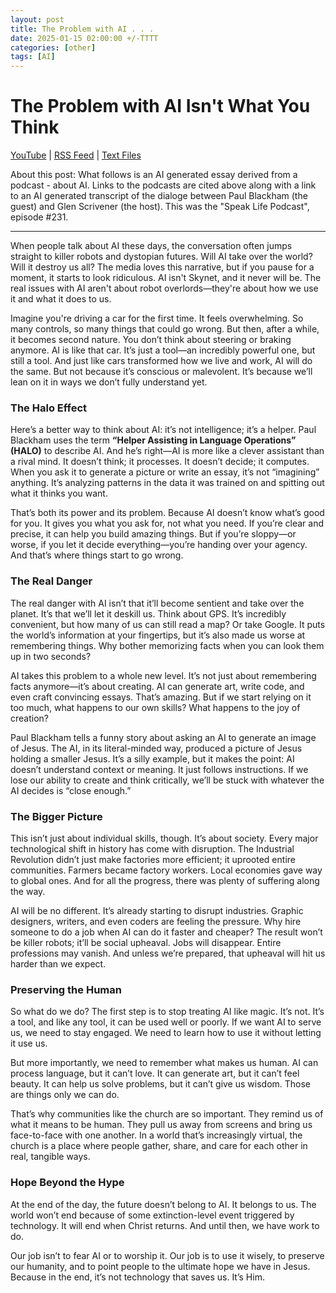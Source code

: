 ```yaml
---
layout: post
title: The Problem with AI . . .
date: 2025-01-15 02:00:00 +/-TTTT
categories: [other]
tags: [AI]
---
```


# **The Problem with AI Isn't What You Think**  

[YouTube](https://www.youtube.com/watch?v=rYZAFBzZdjs) | [RSS Feed](https://feeds.buzzsprout.com/1202891.rss) | [Text Files](https://github.com/jobian-ai/LHP-Sermons/tree/main/other/2024)

About this post:  What follows is an AI generated essay derived from a podcast - about AI.  Links to the podcasts are cited above along with a link to an AI generated transcript of the dialoge between Paul Blackham (the guest) and Glen Scrivener (the host).  This was the "Speak Life Podcast", episode #231.

<hr>

When people talk about AI these days, the conversation often jumps straight to killer robots and dystopian futures. Will AI take over the world? Will it destroy us all? The media loves this narrative, but if you pause for a moment, it starts to look ridiculous. AI isn't Skynet, and it never will be. The real issues with AI aren't about robot overlords—they're about how we use it and what it does to us.  

Imagine you're driving a car for the first time. It feels overwhelming. So many controls, so many things that could go wrong. But then, after a while, it becomes second nature. You don’t think about steering or braking anymore. AI is like that car. It’s just a tool—an incredibly powerful one, but still a tool. And just like cars transformed how we live and work, AI will do the same. But not because it’s conscious or malevolent. It’s because we’ll lean on it in ways we don’t fully understand yet.  

### The Halo Effect  

Here’s a better way to think about AI: it’s not intelligence; it’s a helper. Paul Blackham uses the term **“Helper Assisting in Language Operations” (HALO)** to describe AI. And he’s right—AI is more like a clever assistant than a rival mind. It doesn’t think; it processes. It doesn’t decide; it computes. When you ask it to generate a picture or write an essay, it’s not “imagining” anything. It’s analyzing patterns in the data it was trained on and spitting out what it thinks you want.  

That’s both its power and its problem. Because AI doesn’t know what’s good for you. It gives you what you ask for, not what you need. If you’re clear and precise, it can help you build amazing things. But if you’re sloppy—or worse, if you let it decide everything—you’re handing over your agency. And that’s where things start to go wrong.  

### The Real Danger  

The real danger with AI isn’t that it’ll become sentient and take over the planet. It’s that we’ll let it deskill us. Think about GPS. It’s incredibly convenient, but how many of us can still read a map? Or take Google. It puts the world’s information at your fingertips, but it’s also made us worse at remembering things. Why bother memorizing facts when you can look them up in two seconds?  

AI takes this problem to a whole new level. It’s not just about remembering facts anymore—it’s about creating. AI can generate art, write code, and even craft convincing essays. That’s amazing. But if we start relying on it too much, what happens to our own skills? What happens to the joy of creation?  

Paul Blackham tells a funny story about asking an AI to generate an image of Jesus. The AI, in its literal-minded way, produced a picture of Jesus holding a smaller Jesus. It’s a silly example, but it makes the point: AI doesn’t understand context or meaning. It just follows instructions. If we lose our ability to create and think critically, we’ll be stuck with whatever the AI decides is “close enough.”  

### The Bigger Picture  

This isn’t just about individual skills, though. It’s about society. Every major technological shift in history has come with disruption. The Industrial Revolution didn’t just make factories more efficient; it uprooted entire communities. Farmers became factory workers. Local economies gave way to global ones. And for all the progress, there was plenty of suffering along the way.  

AI will be no different. It’s already starting to disrupt industries. Graphic designers, writers, and even coders are feeling the pressure. Why hire someone to do a job when AI can do it faster and cheaper? The result won’t be killer robots; it’ll be social upheaval. Jobs will disappear. Entire professions may vanish. And unless we’re prepared, that upheaval will hit us harder than we expect.  

### Preserving the Human  

So what do we do? The first step is to stop treating AI like magic. It’s not. It’s a tool, and like any tool, it can be used well or poorly. If we want AI to serve us, we need to stay engaged. We need to learn how to use it without letting it use us.  

But more importantly, we need to remember what makes us human. AI can process language, but it can’t love. It can generate art, but it can’t feel beauty. It can help us solve problems, but it can’t give us wisdom. Those are things only we can do.  

That’s why communities like the church are so important. They remind us of what it means to be human. They pull us away from screens and bring us face-to-face with one another. In a world that’s increasingly virtual, the church is a place where people gather, share, and care for each other in real, tangible ways.  

### Hope Beyond the Hype  

At the end of the day, the future doesn’t belong to AI. It belongs to us. The world won’t end because of some extinction-level event triggered by technology. It will end when Christ returns. And until then, we have work to do.  

Our job isn’t to fear AI or to worship it. Our job is to use it wisely, to preserve our humanity, and to point people to the ultimate hope we have in Jesus. Because in the end, it’s not technology that saves us. It’s Him.  
